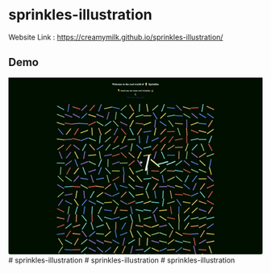 # sprinkles-illustration

Website Link : <a href="https://creamymilk.github.io/sprinkles-illustration/">https://creamymilk.github.io/sprinkles-illustration/</a>

## Demo
<img src=".github/demo.gif" alt="Modular Multiplicative Inverse Demo"  width="600" />
# sprinkles-illustration
# sprinkles-illustration
# sprinkles-illustration
